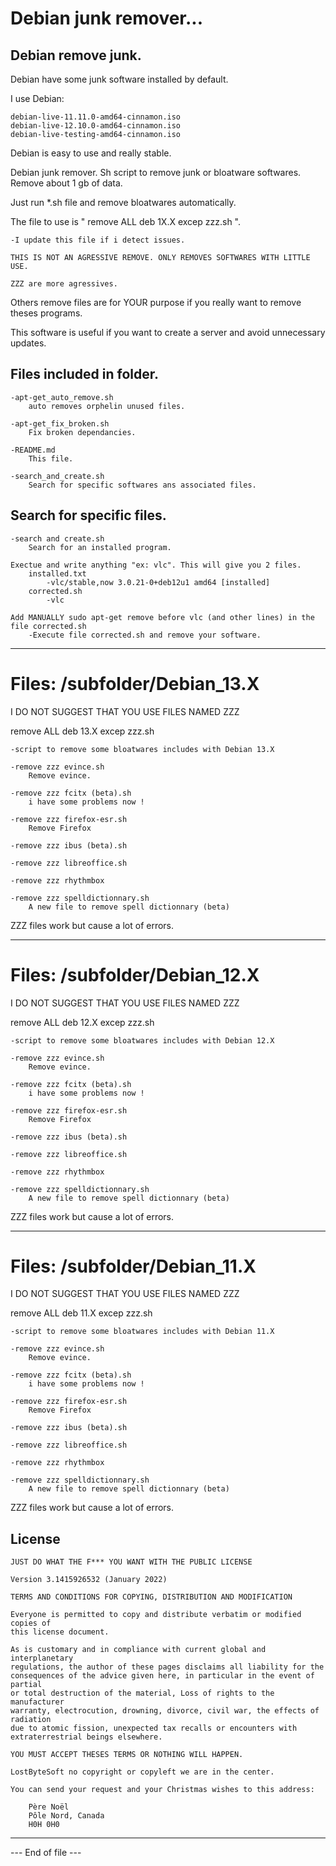 # Debian junk remover...

Debian remove junk.
--------------------------------------------------------------------

Debian have some junk software installed by default.

I use Debian:

	debian-live-11.11.0-amd64-cinnamon.iso
	debian-live-12.10.0-amd64-cinnamon.iso
	debian-live-testing-amd64-cinnamon.iso


Debian is easy to use and really stable.

Debian junk remover. Sh script to remove junk or bloatware softwares. Remove about 1 gb of data.

Just run *.sh file and remove bloatwares automatically.

The file to use is " remove ALL deb 1X.X excep zzz.sh ".


	-I update this file if i detect issues.
	
	THIS IS NOT AN AGRESSIVE REMOVE. ONLY REMOVES SOFTWARES WITH LITTLE USE.

	ZZZ are more agressives.

Others remove files are for YOUR purpose if you really want to remove theses programs.

This software is useful if you want to create a server and avoid unnecessary updates.

Files included in folder.
--------------------------------------------------------------------

	-apt-get_auto_remove.sh
		auto removes orphelin unused files.
	
	-apt-get_fix_broken.sh
		Fix broken dependancies.
	
	-README.md
		This file.

	-search_and_create.sh
		Search for specific softwares ans associated files.


Search for specific files.
--------------------------------------------------------------------

	-search and create.sh
		Search for an installed program.
	
	Exectue and write anything "ex: vlc". This will give you 2 files.
		installed.txt
			-vlc/stable,now 3.0.21-0+deb12u1 amd64 [installed]
		corrected.sh
			-vlc

	Add MANUALLY sudo apt-get remove before vlc (and other lines) in the file corrected.sh
		-Execute file corrected.sh and remove your software.

--------------------------------------------------------------------

# Files: /subfolder/Debian_13.X

I DO NOT SUGGEST THAT YOU USE FILES NAMED ZZZ

remove ALL deb 13.X excep zzz.sh

	-script to remove some bloatwares includes with Debian 13.X

	-remove zzz evince.sh
		Remove evince.

	-remove zzz fcitx (beta).sh
		i have some problems now !

	-remove zzz firefox-esr.sh
		Remove Firefox
	
	-remove zzz ibus (beta).sh

	-remove zzz libreoffice.sh
	
	-remove zzz rhythmbox

	-remove zzz spelldictionnary.sh
		A new file to remove spell dictionnary (beta)

ZZZ files work but cause a lot of errors.

--------------------------------------------------------------------

# Files: /subfolder/Debian_12.X

I DO NOT SUGGEST THAT YOU USE FILES NAMED ZZZ

remove ALL deb 12.X excep zzz.sh

	-script to remove some bloatwares includes with Debian 12.X

	-remove zzz evince.sh
		Remove evince.

	-remove zzz fcitx (beta).sh
		i have some problems now !

	-remove zzz firefox-esr.sh
		Remove Firefox
	
	-remove zzz ibus (beta).sh

	-remove zzz libreoffice.sh
	
	-remove zzz rhythmbox

	-remove zzz spelldictionnary.sh
		A new file to remove spell dictionnary (beta)

ZZZ files work but cause a lot of errors.

--------------------------------------------------------------------

# Files: /subfolder/Debian_11.X

I DO NOT SUGGEST THAT YOU USE FILES NAMED ZZZ

remove ALL deb 11.X excep zzz.sh

	-script to remove some bloatwares includes with Debian 11.X

	-remove zzz evince.sh
		Remove evince.

	-remove zzz fcitx (beta).sh
		i have some problems now !

	-remove zzz firefox-esr.sh
		Remove Firefox
	
	-remove zzz ibus (beta).sh

	-remove zzz libreoffice.sh
	
	-remove zzz rhythmbox

	-remove zzz spelldictionnary.sh
		A new file to remove spell dictionnary (beta)

ZZZ files work but cause a lot of errors.

License
--------------------------------------------------------------------

 	JUST DO WHAT THE F*** YOU WANT WITH THE PUBLIC LICENSE
 	
 	Version 3.1415926532 (January 2022)
 	
 	TERMS AND CONDITIONS FOR COPYING, DISTRIBUTION AND MODIFICATION
    	
	Everyone is permitted to copy and distribute verbatim or modified copies of
 	this license document.
 	
 	As is customary and in compliance with current global and interplanetary
 	regulations, the author of these pages disclaims all liability for the
 	consequences of the advice given here, in particular in the event of partial
 	or total destruction of the material, Loss of rights to the manufacturer
 	warranty, electrocution, drowning, divorce, civil war, the effects of radiation
 	due to atomic fission, unexpected tax recalls or encounters with
 	extraterrestrial beings elsewhere.
 	
 	YOU MUST ACCEPT THESES TERMS OR NOTHING WILL HAPPEN.
 	
 	LostByteSoft no copyright or copyleft we are in the center.
 	
 	You can send your request and your Christmas wishes to this address:
 	
 		Père Noël
 		Pôle Nord, Canada
 		H0H 0H0

--------------------------------------------------------------------
 --- End of file ---

